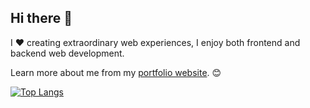 ## Hi there 👋

I ❤️ creating extraordinary web experiences, I enjoy both frontend and backend web development.

Learn more about me from my [portfolio website](https://www.levonarmen.com). 😊

<!-- 
![Top Language](https://github-readme-stats.vercel.app/api/top-langs/?username=bobshoaun&exclude_repo=The-CSC207-Calendar&hide=shaderlab,hlsl&layout=compact&langs_count=10&theme=tokyonight)
-->
[![Top Langs](https://github-readme-stats-git-masterrstaa-rickstaa.vercel.app/api/top-langs/?username=mino9421&theme=tokyonight)](https://github.com/anuraghazra/github-readme-stats)

<!--
**mino9421/mino9421** is a ✨ _special_ ✨ repository because its `README.md` (this file) appears on your GitHub profile.

Here are some ideas to get you started:

- 🔭 I’m currently working on ...
- 🌱 I’m currently learning ...
- 👯 I’m looking to collaborate on ...
- 🤔 I’m looking for help with ...
- 💬 Ask me about ...
- 📫 How to reach me: ...
- 😄 Pronouns: ...
- ⚡ Fun fact: ...
-->
